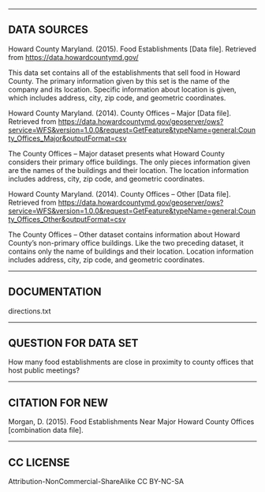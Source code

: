 ------------
DATA SOURCES 
-------------
Howard County Maryland. (2015). Food Establishments [Data file]. Retrieved from https://data.howardcountymd.gov/

This data set contains all of the establishments that sell food in Howard County. The primary information given by this set is the name of the company and its location. Specific information about location is given, which includes address, city, zip code, and geometric coordinates. 


Howard County Maryland. (2014). County Offices – Major [Data file]. Retrieved from https://data.howardcountymd.gov/geoserver/ows?service=WFS&version=1.0.0&request=GetFeature&typeName=general:County_Offices_Major&outputFormat=csv

The County Offices – Major dataset presents what Howard County considers their primary office buildings. The only pieces information given are the names of the buildings and their location. The location information includes address, city, zip code, and geometric coordinates. 


Howard County Maryland. (2014). County Offices – Other [Data file]. Retrieved from https://data.howardcountymd.gov/geoserver/ows?service=WFS&version=1.0.0&request=GetFeature&typeName=general:County_Offices_Other&outputFormat=csv

The County Offices – Other dataset contains information about Howard County’s non-primary office buildings. Like the two preceding dataset, it contains only the name of buildings and their location. Location information includes address, city, zip code, and geometric coordinates.  

-------------
DOCUMENTATION  
--------------
directions.txt

---------------------
QUESTION FOR DATA SET  
---------------------
How many food establishments are close in proximity to county offices that host public meetings?

-----------------
CITATION FOR NEW   
----------------
Morgan, D. (2015). Food Establishments Near Major Howard County Offices [combination data file].

-----------
CC LICENSE 
------------
Attribution-NonCommercial-ShareAlike
CC BY-NC-SA
 
